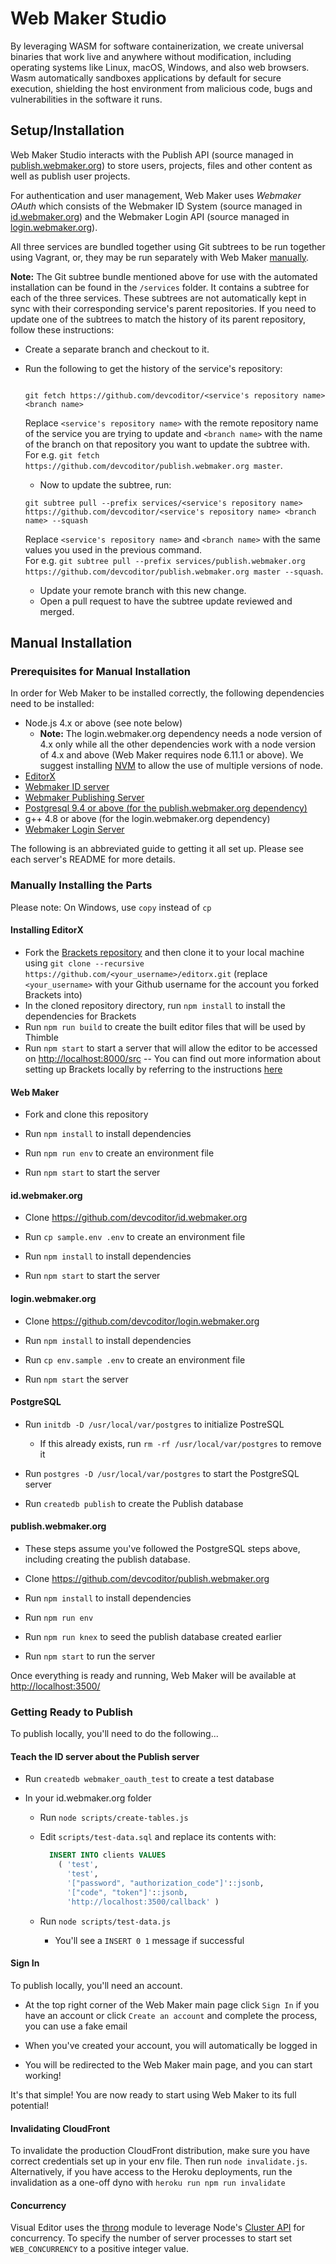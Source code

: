 # Web Maker Studio

By leveraging WASM for software containerization, we create universal binaries that work live and anywhere without modification, including operating systems like Linux, macOS, Windows, and also web browsers. Wasm automatically sandboxes applications by default for secure execution, shielding the host environment from malicious code, bugs and vulnerabilities in the software it runs.

## Setup/Installation

Web Maker Studio interacts with the Publish API (source managed in [publish.webmaker.org](https://github.com/devcoditor/publish.webmaker.org)) to store users, projects, files and other content as well as publish user projects.

For authentication and user management, Web Maker uses *Webmaker OAuth* which consists of the Webmaker ID System (source managed in [id.webmaker.org](https://github.com/devcoditor/id.webmaker.org)) and the Webmaker Login API (source managed in [login.webmaker.org](https://github.com/devcoditor/login.webmaker.org)).

All three services are bundled together using Git subtrees to be run together using Vagrant, or, they may be run separately with Web Maker [manually](#manual-installation).

**Note:** The Git subtree bundle mentioned above for use with the automated installation can be found in the `/services` folder. It contains a subtree for each of the three services. These subtrees are not automatically kept in sync with their corresponding service's parent repositories. If you need to update one of the subtrees to match the history of its parent repository, follow these instructions:

- Create a separate branch and checkout to it.
  
- Run the following to get the history of the service's repository:

  ```

  git fetch https://github.com/devcoditor/<service's repository name> <branch name>
  ```

  Replace `<service's repository name>` with the remote repository name of the service you are trying to update and `<branch name>` with the name of the branch on that repository you want to update the subtree with.<br>
  For e.g. `git fetch https://github.com/devcoditor/publish.webmaker.org master`.
  - Now to update the subtree, run:

  ```
  git subtree pull --prefix services/<service's repository name> https://github.com/devcoditor/<service's repository name> <branch name> --squash
  ```

  Replace `<service's repository name>` and `<branch name>` with the same values you used in the previous command.<br>
  For e.g. `git subtree pull --prefix services/publish.webmaker.org https://github.com/devcoditor/publish.webmaker.org master --squash`.
  - Update your remote branch with this new change.
  - Open a pull request to have the subtree update reviewed and merged.

## Manual Installation

### Prerequisites for Manual Installation

In order for Web Maker to be installed correctly, the following dependencies need to be installed:

- Node.js 4.x or above (see note below)
  - **Note:** The login.webmaker.org dependency needs a node version of 4.x only while all the other dependencies work with a node version of 4.x and above (Web Maker requires node 6.11.1 or above). We suggest installing [NVM](https://github.com/creationix/nvm) to allow the use of multiple versions of node.
- [EditorX](#installing-editorx)
- [Webmaker ID server](#idwebmakerorg)
- [Webmaker Publishing Server](#publishwebmakerorg)
- [Postgresql 9.4 or above (for the publish.webmaker.org dependency)](#postgresql)
- g++ 4.8 or above (for the login.webmaker.org dependency)
- [Webmaker Login Server](#loginwebmakerorg)

The following is an abbreviated guide to getting it all set up. Please see each server's README for more details.

### Manually Installing the Parts

Please note: On Windows, use ``copy`` instead of ``cp``

#### Installing EditorX

- Fork the [Brackets repository](https://github.com/devcoditor/editorx) and then clone it to your local machine using `git clone --recursive https://github.com/<your_username>/editorx.git` (replace `<your_username>` with your Github username for the account you forked Brackets into)
- In the cloned repository directory, run `npm install` to install the dependencies for Brackets
- Run `npm run build` to create the built editor files that will be used by Thimble
- Run `npm start` to start a server that will allow the editor to be accessed on [http://localhost:8000/src](http://localhost:8000/src)
 -- You can find out more information about setting up Brackets locally by referring to the instructions [here](https://github.com/devcoditor/brackets#how-to-setup-editorx-in-your-local-machine)

#### Web Maker

- Fork and clone this repository

- Run ``npm install`` to install dependencies

- Run ``npm run env`` to create an environment file

- Run ``npm start`` to start the server

#### id.webmaker.org

- Clone <https://github.com/devcoditor/id.webmaker.org>

- Run ``cp sample.env .env`` to create an environment file
- Run ``npm install`` to install dependencies
- Run ``npm start`` to start the server

#### login.webmaker.org

- Clone <https://github.com/devcoditor/login.webmaker.org>

- Run ``npm install`` to install dependencies
- Run ``cp env.sample .env`` to create an environment file
- Run ``npm start`` the server

#### PostgreSQL

- Run ``initdb -D /usr/local/var/postgres`` to initialize PostreSQL
  - If this already exists, run ``rm -rf /usr/local/var/postgres`` to remove it

- Run ``postgres -D /usr/local/var/postgres`` to start the PostgreSQL server
- Run ``createdb publish`` to create the Publish database

#### publish.webmaker.org

- These steps assume you've followed the PostgreSQL steps above, including creating the publish database.

- Clone <https://github.com/devcoditor/publish.webmaker.org>
- Run ``npm install`` to install dependencies
- Run ``npm run env``
- Run ``npm run knex`` to seed the publish database created earlier
- Run ``npm start`` to run the server

Once everything is ready and running, Web Maker will be available at [http://localhost:3500/](http://localhost:3500/)

### Getting Ready to Publish

To publish locally, you'll need to do the following...

#### Teach the ID server about the Publish server

- Run ``createdb webmaker_oauth_test`` to create a test database

- In your id.webmaker.org folder
  - Run ``node scripts/create-tables.js``
  - Edit ``scripts/test-data.sql`` and replace its contents with:

      ```sql
        INSERT INTO clients VALUES
          ( 'test',
            'test',
            '["password", "authorization_code"]'::jsonb,
            '["code", "token"]'::jsonb,
            'http://localhost:3500/callback' )
      ```

  - Run ``node scripts/test-data.js``
    - You'll see a ``INSERT 0 1`` message if successful

#### Sign In

To publish locally, you'll need an account.

- At the top right corner of the Web Maker main page click ``Sign In`` if you have an account or click ``Create an account`` and complete the process, you can use a fake email

- When you've created your account, you will automatically be logged in

- You will be redirected to the Web Maker main page, and you can start working!

It's that simple! You are now ready to start using Web Maker to its full potential!

#### Invalidating CloudFront

To invalidate the production CloudFront distribution, make sure you have correct credentials set up in your env file. Then run `node invalidate.js`. Alternatively, if you have access to the Heroku deployments, run the invalidation as a one-off dyno with `heroku run npm run invalidate`

#### Concurrency

Visual Editor uses the [throng](https://www.npmjs.com/package/throng) module to leverage Node's [Cluster API](https://nodejs.org/api/cluster.html) for concurrency. To specify the number of server processes to start set `WEB_CONCURRENCY` to a positive integer value.
